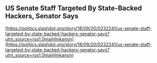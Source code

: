 ## US Senate Staff Targeted By State-Backed Hackers, Senator Says
  
  [https://politics.slashdot.org/story/18/09/20/0232241/us-senate-staff-targeted-by-state-backed-hackers-senator-says?utm_source=rss1.0mainlinkanon](https://politics.slashdot.org/story/18/09/20/0232241/us-senate-staff-targeted-by-state-backed-hackers-senator-says?utm_source=rss1.0mainlinkanon)